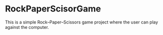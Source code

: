 # RockPaperScisorGame
This is a simple Rock–Paper–Scissors game project where the user can play against the computer.
